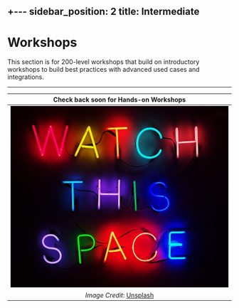 +---
sidebar_position: 2
title: Intermediate 
---

# Workshops

This section is for 200-level workshops that build on introductory workshops to build best practices with advanced used cases and integrations.

---

| Check back soon for Hands-on Workshops |
|:---:|
|![Coming Soon](../../static/img/coming-soon.png) |) |
|_Image Credit_: [Unsplash](https://unsplash.com/photos/Rk8fHGGeyr8) |
